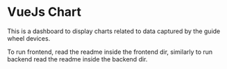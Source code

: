 # VueJs Chart


This is a dashboard to display charts related to data captured by the guide wheel devices.

To run frontend, read the readme inside the frontend dir, similarly to run backend read the readme inside the backend dir.

